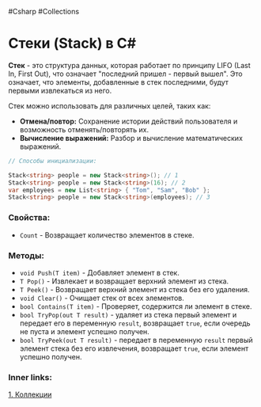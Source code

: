 #Csharp #Collections

# Стеки (Stack) в C#

**Стек** - это структура данных, которая работает по принципу LIFO (Last In, First Out), что означает "последний пришел - первый вышел". Это означает, что элементы, добавленные в стек последними, будут первыми извлекаться из него.

Стек можно использовать для различных целей, таких как:
- **Отмена/повтор:** Сохранение истории действий пользователя и возможность отменять/повторять их.
- **Вычисление выражений:** Разбор и вычисление математических выражений.

```csharp
// Способы инициализации:

Stack<string> people = new Stack<string>(); // 1
Stack<string> people = new Stack<string>(16); // 2
var employees = new List<string> { "Tom", "Sam", "Bob" };
Stack<string> people = new Stack<string>(employees); // 3
```


### Свойства:
- `Count` - Возвращает количество элементов в стеке.
### Методы:
- `void Push(T item)` - Добавляет элемент в стек.
- `Т Pop()` - Извлекает и возвращает верхний элемент из стека.
- `Т Peek()` - Возвращает верхний элемент из стека без его удаления.
- `void Clear()` - Очищает стек от всех элементов.
- `bool Contains(T item)` - Проверяет, содержится ли элемент в стеке.
- `bool TryPop(out T result)` - удаляет из стека первый элемент и передает его в переменную `result`, возвращает `true`, если очередь не пуста и элемент успешно получен.
- `bool TryPeek(out T result)` - передает в переменную `result` первый элемент стека без его извлечения, возвращает `true`, если элемент успешно получен.

### Inner links:
[1. Коллекции](1.%20Languages/C-sharp/0.%20Введение/3.%20Коллекции/1.%20Коллекции.md)
